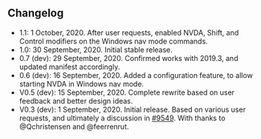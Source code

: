 ## Changelog

* 1.1: 1 October, 2020. After user requests, enabled NVDA, Shift, and Control modifiers on the Windows nav mode commands.
* 1.0: 30 September, 2020. Initial stable release.
* 0.7 (dev): 29 September, 2020. Confirmed works with 2019.3, and updated manifest accordingly.
* 0.6 (dev): 16 September, 2020. Added a configuration feature, to allow starting NVDA in Windows nav mode.
* V0.5 (dev): 15 September, 2020. Complete rewrite based on user feedback and better design ideas.
* V0.3 (dev): 1 September, 2020. Initial release. Based on various user requests, and ultimately a discussion in [#9549](https://github.com/nvaccess/nvda/issues/9549). With thanks to @Qchristensen and @feerrenrut.
